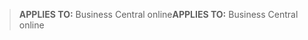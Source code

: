 > <span data-ttu-id="488ad-101">**APPLIES TO:** Business Central online</span><span class="sxs-lookup"><span data-stu-id="488ad-101">**APPLIES TO:** Business Central online</span></span>